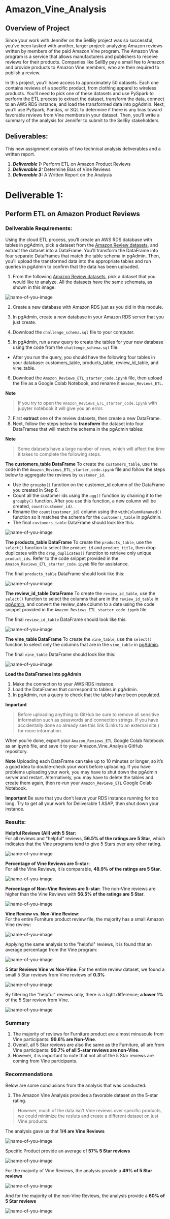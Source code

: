 # Amazon_Vine_Analysis

## Overview of Project
Since your work with Jennifer on the SellBy project was so successful, you’ve been tasked with another, larger project: analyzing Amazon reviews written by members of the paid Amazon Vine program. The Amazon Vine program is a service that allows manufacturers and publishers to receive reviews for their products. Companies like SellBy pay a small fee to Amazon and provide products to Amazon Vine members, who are then required to publish a review.

In this project, you’ll have access to approximately 50 datasets. Each one contains reviews of a specific product, from clothing apparel to wireless products. You’ll need to pick one of these datasets and use PySpark to perform the ETL process to extract the dataset, transform the data, connect to an AWS RDS instance, and load the transformed data into pgAdmin. Next, you’ll use PySpark, Pandas, or SQL to determine if there is any bias toward favorable reviews from Vine members in your dataset. Then, you’ll write a summary of the analysis for Jennifer to submit to the SellBy stakeholders.

## Deliverables:
This new assignment consists of two technical analysis deliverables and a written report.

1. ***Deliverable 1:*** Perform ETL on Amazon Product Reviews
2. ***Deliverable 2:*** Determine Bias of Vine Reviews
3. ***Deliverable 3:*** A Written Report on the Analysis

# Deliverable 1:  
## Perform ETL on Amazon Product Reviews 
### Deliverable Requirements:

Using the cloud ETL process, you’ll create an AWS RDS database with tables in pgAdmin, pick a dataset from the [Amazon Review datasets](https://s3.amazonaws.com/amazon-reviews-pds/tsv/index.txt), and extract the dataset into a DataFrame. You'll transform the DataFrame into four separate DataFrames that match the table schema in pgAdmin. Then, you'll upload the transformed data into the appropriate tables and run queries in pgAdmin to confirm that the data has been uploaded.

1. From the following [Amazon Review datasets](https://s3.amazonaws.com/amazon-reviews-pds/tsv/index.txt), pick a dataset that you would like to analyze. All the datasets have the same schemata, as shown in this image:

![name-of-you-image](Resources/1.png)

2. Create a new database with Amazon RDS just as you did in this module.

3. In pgAdmin, create a new database in your Amazon RDS server that you just create.

4. Download the `challenge_schema.sql` file to your computer.

5. In pgAdmin, run a new query to create the tables for your new database using the code from the `challenge_schema.sql` file.

- After you run the query, you should have the following four tables in your database: customers_table, products_table, review_id_table, and vine_table.

6. Download the `Amazon_Reviews_ETL_starter_code.ipynb` file, then upload the file as a Google Colab Notebook, and rename it `Amazon_Reviews_ETL`.

**Note**
> If you try to open the `Amazon_Reviews_ETL_starter_code.ipynb` with jupyter notebook it will give you an error.

7. First **extract** one of the review datasets, then create a new DataFrame.
8. Next, follow the steps below to **transform** the dataset into four DataFrames that will match the schema in the pgAdmin tables:

**Note**
> Some datasets have a large number of rows, which will affect the time it takes to complete the following steps.

**The customers_table DataFrame**
To create the `customers_table`, use the code in the `Amazon_Reviews_ETL_starter_code.ipynb` file and follow the steps below to aggregate the reviews by `customer_id`.

* Use the `groupby()` function on the customer_id column of the DataFrame you created in Step 6.
* Count all the customer ids using the `agg()` function by chaining it to the `groupby()` function. After you use this function, a new column will be created, `count(customer_id)`.
* Rename the `count(customer_id)` column using the `withColumnRenamed()` function so it matches the schema for the `customers_table` in pgAdmin.
* The final `customers_table` DataFrame should look like this:

![name-of-you-image](Resources/2.png)


**The products_table DataFrame**
To create the `products_table`, use the `select()` function to select the `product_id` and `product_title`, then drop duplicates with the `drop_duplicates()` function to retrieve only unique `product_ids`. Refer to the code snippet provided in the `Amazon_Reviews_ETL_starter_code.ipynb` file for assistance.

The final `products_table` DataFrame should look like this:

![name-of-you-image](Resources/3.png)

**The review_id_table DataFrame**
To create the `review_id_table`, use the `select()` function to select the columns that are in the `review_id_table` in [pgAdmin](https://docs.github.com/en/github/authenticating-to-github/removing-sensitive-data-from-a-repository), and convert the review_date column to a date using the code snippet provided in the `Amazon_Reviews_ETL_starter_code.ipynb` file.

The final `review_id_table` DataFrame should look like this:

![name-of-you-image](Resources/4.png)

**The vine_table DataFrame**
To create the `vine_table`, use the `select()` function to select only the columns that are in the `vine_table` in [pgAdmin](https://docs.github.com/en/github/authenticating-to-github/removing-sensitive-data-from-a-repository).

The final `vine_table` DataFrame should look like this:

![name-of-you-image](Resources/5.png)

**Load the DataFrames into pgAdmin**
1. Make the connection to your AWS RDS instance.
2. Load the DataFrames that correspond to tables in pgAdmin.
3. In pgAdmin, run a query to check that the tables have been populated.

**Important**
> Before uploading anything to GitHub be sure to remove all sensitive information such as passwords and connection strings. If you have accidentally done so already see this link (Links to an external site.) for more information.

When you’re done, export your `Amazon_Reviews_ETL` Google Colab Notebook as an ipynb file, and save it to your Amazon_Vine_Analysis GitHub repository.

**Note**
Uploading each DataFrame can take up to 10 minutes or longer, so it’s a good idea to double-check your work before uploading. If you have problems uploading your work, you may have to shut down the pgAdmin server and restart. Alternatively, you may have to delete the tables and create them again, then re-run your `Amazon_Reviews_ETL` Google Colab Notebook.

**Important**
Be sure that you don’t leave your RDS instance running for too long. Try to get all your work for Deliverable 1 ASAP, then shut down your instance.

### Results:

**Helpful Reviews (All) with 5 Star:**  
For all reviews and "helpful" reviews, **56.5% of the ratings are 5 Star**, which indicates that the Vine programs tend to give 5 Stars over any other rating.

![name-of-you-image](Resources/6.png)

**Percentage of Vine Reviews are 5-star:**  
For all the Vine Reviews, it is comparable, **48.9% of the ratings are 5 Star**.

![name-of-you-image](Resources/7.png)

**Percentage of Non-Vine Reviews are 5-star:** 
The non-Vine reviews are higher than the Vine Reviews with **56.5% of the ratings are 5 Star**.

![name-of-you-image](Resources/8.png)

**Vine Review vs. Non-Vine Review**:   
For the entire Furniture product review file, the majority has a small Amazon Vine review: 

![name-of-you-image](Resources/9.png)

Applying the same analysis to the "helpful" reviews, it is found that an average percentage from the Vine program:  

![name-of-you-image](Resources/10.png)

**5 Star Reviews Vine vs Non-Vine:** 
For the entire review dataset, we found a small 5 Star reviews from Vine reviews of **0.3%** 

![name-of-you-image](Resources/11.png)

By filtering the "helpful" reviews only, there is a light difference; **a lower 1%** of the 5 Star review from Vine. 

![name-of-you-image](Resources/12.png)

### Summary

1. The majority of reviews for Furniture product are almost minuscule from Vine participants: **99.6% are Non-Vine**.  
2. Overall, all 5 Star reviews are also the same as the Furniture, all are from Vine participants: **99.7% of all 5-star reviews are non-Vine**.
3. However, it is important to note that not all of the 5 Star reviews are coming from Vine participants.


### Recommendations

Below are some conclusions from the analysis that was conducted:

1. The Amazon Vine Analysis provides a favorable dataset on the 5-star rating.

> However, much of the data isn't Vine reviews over specific products, we could minimize the resluts and create a different dataset on just Vine products.

The analysis gave us that **1/4 are Vine Reviews**
  
![name-of-you-image](Resources/13.png) 

Specific Product provide an average of **57% 5 Star reviews**  

![name-of-you-image](Resources/14.png)  

For the majority of Vine Reviews, the analysis provide a **49% of 5 Star reviews**   

![name-of-you-image](Resources/15.png) 

And for the majority of the non-Vine Reviews, the analysis provide a **60% of 5 Star reviews**

![name-of-you-image](Resources/16.png)

